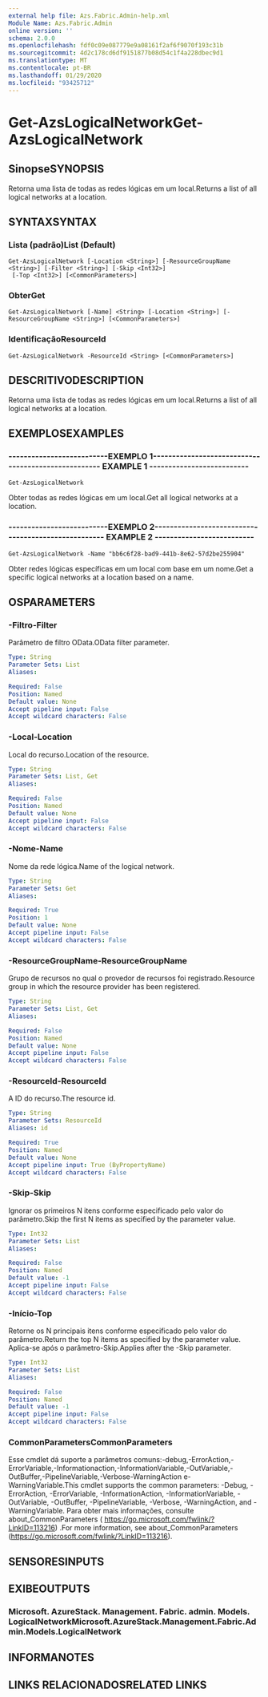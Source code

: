 ```yaml
---
external help file: Azs.Fabric.Admin-help.xml
Module Name: Azs.Fabric.Admin
online version: ''
schema: 2.0.0
ms.openlocfilehash: fdf0c09e087779e9a08161f2af6f9070f193c31b
ms.sourcegitcommit: 4d2c178cd6df9151877b08d54c1f4a228dbec9d1
ms.translationtype: MT
ms.contentlocale: pt-BR
ms.lasthandoff: 01/29/2020
ms.locfileid: "93425712"
---
```

# <span data-ttu-id="4ae6f-101">Get-AzsLogicalNetwork</span><span class="sxs-lookup"><span data-stu-id="4ae6f-101">Get-AzsLogicalNetwork</span></span>

## <span data-ttu-id="4ae6f-102">Sinopse</span><span class="sxs-lookup"><span data-stu-id="4ae6f-102">SYNOPSIS</span></span>
<span data-ttu-id="4ae6f-103">Retorna uma lista de todas as redes lógicas em um local.</span><span class="sxs-lookup"><span data-stu-id="4ae6f-103">Returns a list of all logical networks at a location.</span></span>

## <span data-ttu-id="4ae6f-104">SYNTAX</span><span class="sxs-lookup"><span data-stu-id="4ae6f-104">SYNTAX</span></span>

### <span data-ttu-id="4ae6f-105">Lista (padrão)</span><span class="sxs-lookup"><span data-stu-id="4ae6f-105">List (Default)</span></span>
```
Get-AzsLogicalNetwork [-Location <String>] [-ResourceGroupName <String>] [-Filter <String>] [-Skip <Int32>]
 [-Top <Int32>] [<CommonParameters>]
```

### <span data-ttu-id="4ae6f-106">Obter</span><span class="sxs-lookup"><span data-stu-id="4ae6f-106">Get</span></span>
```
Get-AzsLogicalNetwork [-Name] <String> [-Location <String>] [-ResourceGroupName <String>] [<CommonParameters>]
```

### <span data-ttu-id="4ae6f-107">Identificação</span><span class="sxs-lookup"><span data-stu-id="4ae6f-107">ResourceId</span></span>
```
Get-AzsLogicalNetwork -ResourceId <String> [<CommonParameters>]
```

## <span data-ttu-id="4ae6f-108">DESCRITIVO</span><span class="sxs-lookup"><span data-stu-id="4ae6f-108">DESCRIPTION</span></span>
<span data-ttu-id="4ae6f-109">Retorna uma lista de todas as redes lógicas em um local.</span><span class="sxs-lookup"><span data-stu-id="4ae6f-109">Returns a list of all logical networks at a location.</span></span>

## <span data-ttu-id="4ae6f-110">EXEMPLOS</span><span class="sxs-lookup"><span data-stu-id="4ae6f-110">EXAMPLES</span></span>

### <span data-ttu-id="4ae6f-111">--------------------------EXEMPLO 1--------------------------</span><span class="sxs-lookup"><span data-stu-id="4ae6f-111">-------------------------- EXAMPLE 1 --------------------------</span></span>
```
Get-AzsLogicalNetwork
```

<span data-ttu-id="4ae6f-112">Obter todas as redes lógicas em um local.</span><span class="sxs-lookup"><span data-stu-id="4ae6f-112">Get all logical networks at a location.</span></span>

### <span data-ttu-id="4ae6f-113">--------------------------EXEMPLO 2--------------------------</span><span class="sxs-lookup"><span data-stu-id="4ae6f-113">-------------------------- EXAMPLE 2 --------------------------</span></span>
```
Get-AzsLogicalNetwork -Name "bb6c6f28-bad9-441b-8e62-57d2be255904"
```

<span data-ttu-id="4ae6f-114">Obter redes lógicas específicas em um local com base em um nome.</span><span class="sxs-lookup"><span data-stu-id="4ae6f-114">Get a specific logical networks at a location based on a name.</span></span>

## <span data-ttu-id="4ae6f-115">OS</span><span class="sxs-lookup"><span data-stu-id="4ae6f-115">PARAMETERS</span></span>

### <span data-ttu-id="4ae6f-116">-Filtro</span><span class="sxs-lookup"><span data-stu-id="4ae6f-116">-Filter</span></span>
<span data-ttu-id="4ae6f-117">Parâmetro de filtro OData.</span><span class="sxs-lookup"><span data-stu-id="4ae6f-117">OData filter parameter.</span></span>

```yaml
Type: String
Parameter Sets: List
Aliases: 

Required: False
Position: Named
Default value: None
Accept pipeline input: False
Accept wildcard characters: False
```

### <span data-ttu-id="4ae6f-118">-Local</span><span class="sxs-lookup"><span data-stu-id="4ae6f-118">-Location</span></span>
<span data-ttu-id="4ae6f-119">Local do recurso.</span><span class="sxs-lookup"><span data-stu-id="4ae6f-119">Location of the resource.</span></span>

```yaml
Type: String
Parameter Sets: List, Get
Aliases: 

Required: False
Position: Named
Default value: None
Accept pipeline input: False
Accept wildcard characters: False
```

### <span data-ttu-id="4ae6f-120">-Nome</span><span class="sxs-lookup"><span data-stu-id="4ae6f-120">-Name</span></span>
<span data-ttu-id="4ae6f-121">Nome da rede lógica.</span><span class="sxs-lookup"><span data-stu-id="4ae6f-121">Name of the logical network.</span></span>

```yaml
Type: String
Parameter Sets: Get
Aliases: 

Required: True
Position: 1
Default value: None
Accept pipeline input: False
Accept wildcard characters: False
```

### <span data-ttu-id="4ae6f-122">-ResourceGroupName</span><span class="sxs-lookup"><span data-stu-id="4ae6f-122">-ResourceGroupName</span></span>
<span data-ttu-id="4ae6f-123">Grupo de recursos no qual o provedor de recursos foi registrado.</span><span class="sxs-lookup"><span data-stu-id="4ae6f-123">Resource group in which the resource provider has been registered.</span></span>

```yaml
Type: String
Parameter Sets: List, Get
Aliases: 

Required: False
Position: Named
Default value: None
Accept pipeline input: False
Accept wildcard characters: False
```

### <span data-ttu-id="4ae6f-124">-ResourceId</span><span class="sxs-lookup"><span data-stu-id="4ae6f-124">-ResourceId</span></span>
<span data-ttu-id="4ae6f-125">A ID do recurso.</span><span class="sxs-lookup"><span data-stu-id="4ae6f-125">The resource id.</span></span>

```yaml
Type: String
Parameter Sets: ResourceId
Aliases: id

Required: True
Position: Named
Default value: None
Accept pipeline input: True (ByPropertyName)
Accept wildcard characters: False
```

### <span data-ttu-id="4ae6f-126">-Skip</span><span class="sxs-lookup"><span data-stu-id="4ae6f-126">-Skip</span></span>
<span data-ttu-id="4ae6f-127">Ignorar os primeiros N itens conforme especificado pelo valor do parâmetro.</span><span class="sxs-lookup"><span data-stu-id="4ae6f-127">Skip the first N items as specified by the parameter value.</span></span>

```yaml
Type: Int32
Parameter Sets: List
Aliases: 

Required: False
Position: Named
Default value: -1
Accept pipeline input: False
Accept wildcard characters: False
```

### <span data-ttu-id="4ae6f-128">-Início</span><span class="sxs-lookup"><span data-stu-id="4ae6f-128">-Top</span></span>
<span data-ttu-id="4ae6f-129">Retorne os N principais itens conforme especificado pelo valor do parâmetro.</span><span class="sxs-lookup"><span data-stu-id="4ae6f-129">Return the top N items as specified by the parameter value.</span></span>
<span data-ttu-id="4ae6f-130">Aplica-se após o parâmetro-Skip.</span><span class="sxs-lookup"><span data-stu-id="4ae6f-130">Applies after the -Skip parameter.</span></span>

```yaml
Type: Int32
Parameter Sets: List
Aliases: 

Required: False
Position: Named
Default value: -1
Accept pipeline input: False
Accept wildcard characters: False
```

### <span data-ttu-id="4ae6f-131">CommonParameters</span><span class="sxs-lookup"><span data-stu-id="4ae6f-131">CommonParameters</span></span>
<span data-ttu-id="4ae6f-132">Esse cmdlet dá suporte a parâmetros comuns:-debug,-ErrorAction,-ErrorVariable,-Informationaction,-InformationVariable,-OutVariable,-OutBuffer,-PipelineVariable,-Verbose-WarningAction e-WarningVariable.</span><span class="sxs-lookup"><span data-stu-id="4ae6f-132">This cmdlet supports the common parameters: -Debug, -ErrorAction, -ErrorVariable, -InformationAction, -InformationVariable, -OutVariable, -OutBuffer, -PipelineVariable, -Verbose, -WarningAction, and -WarningVariable.</span></span> <span data-ttu-id="4ae6f-133">Para obter mais informações, consulte about_CommonParameters ( https://go.microsoft.com/fwlink/?LinkID=113216) .</span><span class="sxs-lookup"><span data-stu-id="4ae6f-133">For more information, see about_CommonParameters (https://go.microsoft.com/fwlink/?LinkID=113216).</span></span>

## <span data-ttu-id="4ae6f-134">SENSORES</span><span class="sxs-lookup"><span data-stu-id="4ae6f-134">INPUTS</span></span>

## <span data-ttu-id="4ae6f-135">EXIBE</span><span class="sxs-lookup"><span data-stu-id="4ae6f-135">OUTPUTS</span></span>

### <span data-ttu-id="4ae6f-136">Microsoft. AzureStack. Management. Fabric. admin. Models. LogicalNetwork</span><span class="sxs-lookup"><span data-stu-id="4ae6f-136">Microsoft.AzureStack.Management.Fabric.Admin.Models.LogicalNetwork</span></span>

## <span data-ttu-id="4ae6f-137">INFORMA</span><span class="sxs-lookup"><span data-stu-id="4ae6f-137">NOTES</span></span>

## <span data-ttu-id="4ae6f-138">LINKS RELACIONADOS</span><span class="sxs-lookup"><span data-stu-id="4ae6f-138">RELATED LINKS</span></span>

